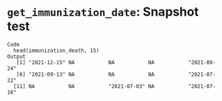 # `get_immunization_date`: Snapshot test

    Code
      head(immunization_death, 15)
    Output
       [1] "2021-12-15" NA           NA           NA           "2021-08-24"
       [6] "2021-09-13" NA           NA           NA           "2021-07-22"
      [11] NA           NA           "2021-07-03" NA           "2021-07-16"

